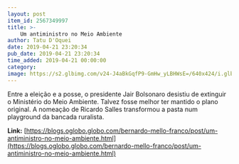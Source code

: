 ```yaml
---
layout: post
item_id: 2567349997
title: >-
    Um antiministro no Meio Ambiente
author: Tatu D'Oquei
date: 2019-04-21 23:20:34
pub_date: 2019-04-21 23:20:34
time_added: 2019-04-21 00:00:00
category: 
image: https://s2.glbimg.com/v24-J4aBkGqfP9-GmHw_yLBHWsE=/640x424/i.glbimg.com/og/ig/infoglobo1/f/original/2019/02/12/80868595_bsb_-_brasilia_-_brasil_-_29-01-2019_-_pa_-_tragedia_de_brumadinho_-_entrevista_coletiva_ap.jpg
---
```


Entre a eleição e a posse, o presidente Jair Bolsonaro desistiu de extinguir o Ministério do Meio Ambiente. Talvez fosse melhor ter mantido o plano original. A nomeação de Ricardo Salles transformou a pasta num playground da bancada ruralista.

**Link:** [https://blogs.oglobo.globo.com/bernardo-mello-franco/post/um-antiministro-no-meio-ambiente.html](https://blogs.oglobo.globo.com/bernardo-mello-franco/post/um-antiministro-no-meio-ambiente.html)

